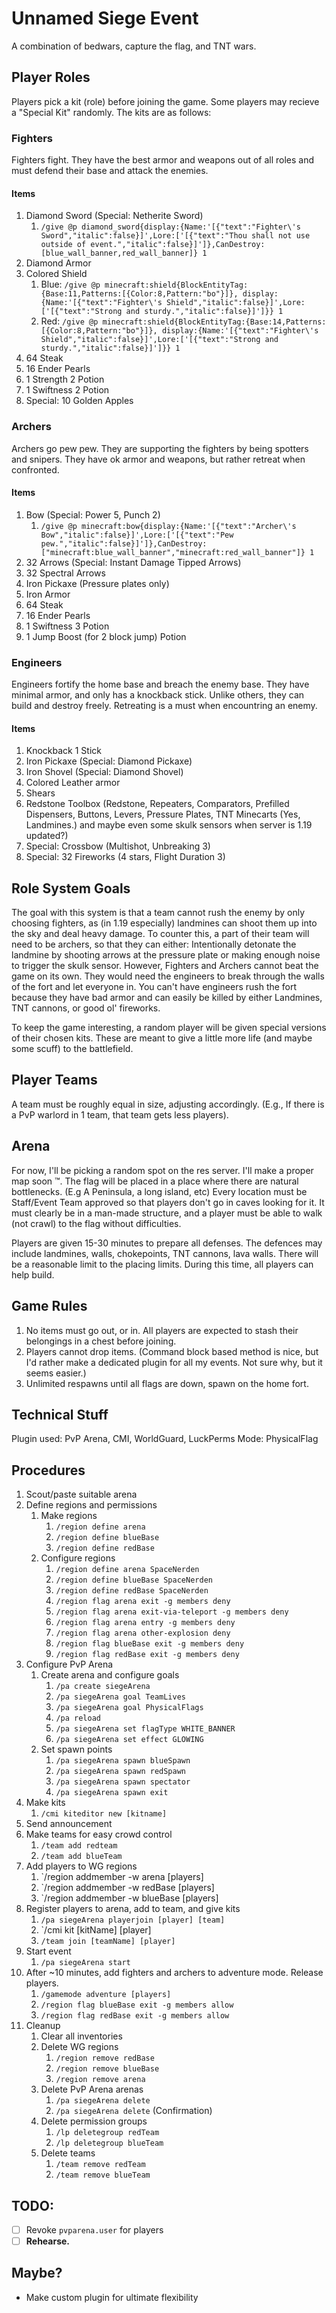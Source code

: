 # Unnamed Siege Event

A combination of bedwars, capture the flag, and TNT wars.


## Player Roles
Players pick a kit (role) before joining the game. Some players may recieve a "Special Kit" randomly. The kits are as follows:
### Fighters
Fighters fight. They have the best armor and weapons out of all roles and must defend their base and attack the enemies.
#### Items
1. Diamond Sword (Special: Netherite Sword)
	1. `/give @p diamond_sword{display:{Name:'[{"text":"Fighter\'s Sword","italic":false}]',Lore:['[{"text":"Thou shall not use outside of event.","italic":false}]']},CanDestroy:[blue_wall_banner,red_wall_banner]} 1`
2. Diamond Armor
3. Colored Shield
	1. Blue: `/give @p minecraft:shield{BlockEntityTag:{Base:11,Patterns:[{Color:8,Pattern:"bo"}]}, display:{Name:'[{"text":"Fighter\'s Shield","italic":false}]',Lore:['[{"text":"Strong and sturdy.","italic":false}]']}} 1`
	2. Red: `/give @p minecraft:shield{BlockEntityTag:{Base:14,Patterns:[{Color:8,Pattern:"bo"}]}, display:{Name:'[{"text":"Fighter\'s Shield","italic":false}]',Lore:['[{"text":"Strong and sturdy.","italic":false}]']}} 1`
4. 64 Steak
5. 16 Ender Pearls
6. 1 Strength 2 Potion
7. 1 Swiftness 2 Potion
8. Special: 10 Golden Apples

### Archers
Archers go pew pew. They are supporting the fighters by being spotters and snipers. They have ok armor and weapons, but rather retreat when confronted.
#### Items
1. Bow (Special: Power 5, Punch 2)
	1. `/give @p minecraft:bow{display:{Name:'[{"text":"Archer\'s Bow","italic":false}]',Lore:['[{"text":"Pew pew.","italic":false}]']},CanDestroy:["minecraft:blue_wall_banner","minecraft:red_wall_banner"]} 1`
2. 32 Arrows (Special: Instant Damage Tipped Arrows)
3. 32 Spectral Arrows
5. Iron Pickaxe (Pressure plates only)
6. Iron Armor
7. 64 Steak
8. 16 Ender Pearls
9. 1 Swiftness 3 Potion
10. 1 Jump Boost (for 2 block jump) Potion

### Engineers
Engineers fortify the home base and breach the enemy base. They have minimal armor, and only has a knockback stick. Unlike others, they can build and destroy freely. Retreating is a must when encountring an enemy.
#### Items
1. Knockback 1 Stick
2. Iron Pickaxe (Special: Diamond Pickaxe)
3. Iron Shovel (Special: Diamond Shovel)
4. Colored Leather armor
5. Shears
6. Redstone Toolbox (Redstone, Repeaters, Comparators, Prefilled Dispensers, Buttons, Levers, Pressure Plates, TNT Minecarts (Yes, Landmines.) and maybe even some skulk sensors when server is 1.19 updated?)
7. Special: Crossbow (Multishot, Unbreaking 3)
8. Special: 32 Fireworks (4 stars, Flight Duration 3)

## Role System Goals
The goal with this system is that a team cannot rush the enemy by only choosing fighters, as (in 1.19 especially) landmines can shoot them up into the sky and deal heavy damage. To counter this, a part of their team will need to be archers, so that they can either: Intentionally detonate the landmine by shooting arrows at the pressure plate or making enough noise to trigger the skulk sensor. However, Fighters and Archers cannot beat the game on its own. They would need the engineers to break through the walls of the fort and let everyone in. You can't have engineers rush the fort because they have bad armor and can easily be killed by either Landmines, TNT cannons, or good ol' fireworks.

To keep the game interesting, a random player will be given special versions of their chosen kits. These are meant to give a little more life (and maybe some scuff) to the battlefield.


## Player Teams
A team must be roughly equal in size, adjusting accordingly. (E.g., If there is a PvP warlord in 1 team, that team gets less players).

## Arena
For now, I'll be picking a random spot on the res server. I'll make a proper map soon :tm:.
The flag will be placed in a place where there are natural bottlenecks. (E.g A Peninsula, a long island, etc) Every location must be Staff/Event Team approved so that players don't go in caves looking for it. It must clearly be in a man-made structure, and a player must be able to walk (not crawl) to the flag without difficulties.

Players are given 15-30 minutes to prepare all defenses. The defences may include landmines, walls, chokepoints, TNT cannons, lava walls. There will be a reasonable limit to the placing limits. During this time, all players can help build.
## Game Rules
1. No items must go out, or in. All players are expected to stash their belongings in a chest before joining.
2. Players cannot drop items. (Command block based method is nice, but I'd rather make a dedicated plugin for all my events. Not sure why, but it seems easier.)
3. Unlimited respawns until all flags are down, spawn on the home fort.


## Technical Stuff
Plugin used: PvP Arena, CMI, WorldGuard, LuckPerms
	Mode: PhysicalFlag
## Procedures
1. Scout/paste suitable arena
2. Define regions and permissions
	1. Make regions
		1. `/region define arena`
		2. `/region define blueBase`
		3. `/region define redBase`
	2. Configure regions
		1. `/region define arena SpaceNerden`
		2. `/region define blueBase SpaceNerden`
		3. `/region define redBase SpaceNerden`
		4. `/region flag arena exit -g members deny`
		5.  `/region flag arena exit-via-teleport -g members deny`
		6. `/region flag arena entry -g members deny`
		7. `/region flag arena other-explosion deny`
		8. `/region flag blueBase exit -g members deny`
		9. `/region flag redBase exit -g members deny`
3. Configure PvP Arena 
	1. Create arena and configure goals
		1. `/pa create siegeArena`
		2. `/pa siegeArena goal TeamLives`
		3. `/pa siegeArena goal PhysicalFlags`
		4. `/pa reload`
		5. `/pa siegeArena set flagType WHITE_BANNER`
		6. `/pa siegeArena set effect GLOWING`
	2. Set spawn points
		1. `/pa siegeArena spawn blueSpawn`
		2. `/pa siegeArena spawn redSpawn`
		3. `/pa siegeArena spawn spectator`
		4. `/pa siegeArena spawn exit`
4. Make kits
	1. `/cmi kiteditor new [kitname]`
5. Send announcement
6. Make teams for easy crowd control
	1. `/team add redteam`
	2. `/team add blueTeam`
7. Add players to WG regions
	1. `/region addmember -w arena [players]
	2. `/region addmember -w redBase [players]
	3. `/region addmember -w blueBase [players]
8. Register players to arena, add to team, and give kits
	1. `/pa siegeArena playerjoin [player] [team]`
	2. `/cmi kit [kitName] [player] 
	3. `/team join [teamName] [player]`
9. Start event
	1. `/pa siegeArena start`
10. After ~10 minutes, add fighters and archers to adventure mode. Release players.
	1. `/gamemode adventure [players]`
	2.  `/region flag blueBase exit -g members allow`
	3. `/region flag redBase exit -g members allow`
11. Cleanup
	1. Clear all inventories
	2. Delete WG regions
		1. `/region remove redBase`
		2. `/region remove blueBase`
		3. `/region remove arena`
	4. Delete PvP Arena arenas
		1. `/pa siegeArena delete`
		2. `/pa siegeArena delete` (Confirmation)
	5. Delete permission groups
		1. `/lp deletegroup redTeam`
		2. `/lp deletegroup blueTeam`
	6. Delete teams
		1. `/team remove redTeam`
		2. `/team remove blueTeam`

## TODO:
- [ ] Revoke `pvparena.user` for players 
- [ ] **Rehearse.**
## Maybe?
- Make custom plugin for ultimate flexibility